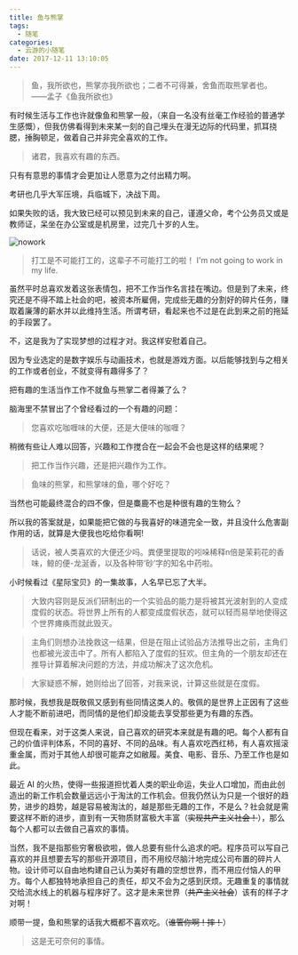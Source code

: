 ```yaml
---
title: 鱼与熊掌
tags:
  - 随笔
categories:
  - 云游的小随笔
date: 2017-12-11 13:10:05
---
```


> 鱼，我所欲也，熊掌亦我所欲也；二者不可得兼，舍鱼而取熊掌者也。  ——孟子《鱼我所欲也》

有时候生活与工作也许就像鱼和熊掌一般，（来自一名没有丝毫工作经验的普通学生感慨），但我仿佛看得到未来某一刻的自己埋头在漫无边际的代码里，抓耳挠腮，捶胸顿足，做着自己并非完全喜欢的工作。

<!-- more -->

> 诸君，我喜欢有趣的东西。

只有有意思的事情才会更加让人愿意为之付出精力啊。

考研也几乎大军压境，兵临城下，决战下周。

如果失败的话，我大致已经可以预见到未来的自己，谨遵父命，考个公务员又或是教师证，呆坐在办公室或是机房里，过完几十岁的人生。

![nowork](http://media.yunyoujun.cn/meme/nowork.jpg)

> 打工是不可能打工的，这辈子不可能打工的啦！
> I'm not going to work in my life.

虽然平时总喜欢发着这张表情包，把不工作当作名言挂在嘴边。但是到了未来，终究还是不得不踏上社会的吧，被资本所雇佣，完成些无趣的分割好的碎片任务，赚取着廉薄的薪水并以此维持生活。所谓考研，看起来也不过是在此到来之前的拖延的手段罢了。

不，这是我为了实现梦想的过程才对。我这样安慰着自己。

因为专业选定的是数字娱乐与动画技术，也就是游戏方面。以后能够找到与之相关的工作或者创业，不就变得有趣得多了？

把有趣的生活当作工作不就鱼与熊掌二者得兼了么？

脑海里不禁冒出了个曾经看过的一个有趣的问题：
> 您喜欢吃咖喱味的大便，还是大便味的咖喱？

稍微有些让人难以回答，兴趣和工作搅合在一起会不会也是这样的结果呢？

> 把工作当作兴趣，还是把兴趣作为工作。

> 鱼味的熊掌，和熊掌味的鱼，哪个好吃？

当然也可能最终混合的四不像，但是麋鹿不也是种很有趣的生物么？

所以我的答案就是，如果能把它做的与我喜好的味道完全一致，并且没什么危害副作用的话，就算是大便我也吃给你看啊!

> 话说，被人类喜欢的大便还少吗。粪便里提取的吲哚稀释n倍是茉莉花的香味，鲸的便-龙涎香，以及各种带‘砂’字的知名中药啦。

小时候看过《星际宝贝》的一集故事，人名早已忘了大半。
> 大致内容则是反派们研制出的一个实验品的能力是将被其光波射到的人变成度假的状态。将世界上所有的人都变成度假状态，就可以轻而易举地使得这个世界瘫痪而就此毁灭。

> 主角们则想办法挽救这一结果，但是在阻止试验品方法推导出之前，主角们也都被光波击中了。所有人都陷入了度假的狂欢。但主角的一个朋友却还在推导计算着解决问题的方法，并成功解决了这次危机。

> 大家疑惑不解，她则给出了回答，对我来说，计算这些就是在度假。

那时候，我想我是既敬佩又感到有些同情这类人的。敬佩的是世界上正因有了这些人才能不断前进吧，而同情的是他们却没能去享受那些更为有趣的东西。

但现在看来，对于这类人来说，自己喜欢的研究本来就是有趣的吧。每个人都有自己的价值评判体系，不同的喜好、不同的品味。有人喜欢吃西红柿，有人喜欢摇滚重金属，而对于其他人却很可能弃之如敝履。美食、电影、音乐、乃至工作也是如此。

最近 AI 的火热，使得一些报道担忧着人类的职业命运，失业人口增加，而由此创造出的新工作机会数量远远小于淘汰的工作机会。但我仍然认为只是一个很好的趋势，进步的趋势，越是容易被淘汰的，越是那些无趣的工作，不是么？社会就是需要这样不断的进步，直到有一天物质财富极大丰富（~~实现共产主义社会！~~），那么每个人都可以去做自己喜欢的事情。

当然，我不是指那些穷奢极欲啦，做人总要有些什么追求的吧。程序员可以写自己喜欢的并且想要去写的那些开源项目，而不用绞尽脑汁地完成公司布置的碎片人物。设计师可以自由地构建自己认为美好有趣的空想世界，而不用应付恼人的甲方。每个人都独特地承担自己的责任，却又不会为之感到厌烦。无趣重复的事情就交给流水线上的机器与程序好了。这才是未来世界（~~共产主义社会~~）该有的样子才对啊！

顺带一提，鱼和熊掌的话我大概都不喜欢吃。（~~谁管你啊！摔！~~）

> 这是无可奈何的事情。